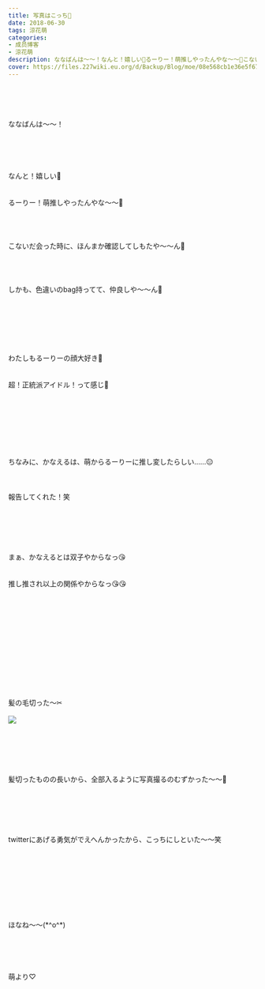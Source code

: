 ```yaml
---
title: 写真はこっち📸
date: 2018-06-30
tags: 涼花萌
categories: 
- 成员博客
- 涼花萌
description: ななばんは〜〜！なんと！嬉しい💓るーりー！萌推しやったんやな〜〜🙈こないだ会った時に、ほんまか確認してしもたや〜〜ん🙈しかも、色違いのbag持ってて、仲良...
cover: https://files.227wiki.eu.org/d/Backup/Blog/moe/08e568cb1e36e5f67e4213f32d85a.jpg 
---
```

<div class="blog_detail__main">
<br/>
<br/>
<br/>
<br/>
ななばんは〜〜！<br/>
<br/>
<br/>
<br/>
<br/>
<br/>
なんと！嬉しい💓<br/>
<br/>
<br/>
るーりー！萌推しやったんやな〜〜🙈<br/>
<br/>
<br/>
<br/>
<br/>
こないだ会った時に、ほんまか確認してしもたや〜〜ん🙈<br/>
<br/>
<br/>
<br/>
<br/>
しかも、色違いのbag持ってて、仲良しや〜〜ん🙈<br/>
<br/>
<br/>
<br/>
<br/>
<br/>
<br/>
<br/>
わたしもるーりーの顔大好き💓<br/>
<br/>
<br/>
超！正統派アイドル！って感じ💓<br/>
<br/>
<br/>
<br/>
<br/>
<br/>
<br/>
<br/>
<br/>
ちなみに、かなえるは、萌からるーりーに推し変したらしい……😑<br/>
<br/>
<br/>
<br/>
報告してくれた！笑<br/>
<br/>
<br/>
<br/>
<br/>
<br/>
<br/>
まぁ、かなえるとは双子やからなっ😘<br/>
<br/>
<br/>
推し推され以上の関係やからなっ😘😘<br/>
<br/>
<br/>
<br/>
<br/>
<br/>
<br/>
<br/>
<br/>
<br/>
<br/>
<br/>
<br/>
<br/>
髪の毛切った〜✂︎<br/>
<br/>
<img src="https://files.227wiki.eu.org/d/Backup/Blog/moe/08e568cb1e36e5f67e4213f32d85a.jpg"><br/>
<br/>
<br/>
<br/>
<br/>
<br/>
<br/>
髪切ったものの長いから、全部入るように写真撮るのむずかった〜〜🙈<br/>
<br/>
<br/>
<br/>
<br/>
<br/>
<br/>
twitterにあげる勇気がでえへんかったから、こっちにしといた〜〜笑<br/>
<br/>
<br/>
<br/>
<br/>
<br/>
<br/>
<br/>
<br/>
<br/>
ほなね〜〜(*^o^*)<br/>
<br/>
<br/>
<br/>
<br/>
<br/>
萌より♡
<!--twitter-->

<!--//twitter-->
</img></div>